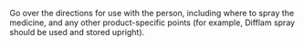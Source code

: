 Go over the directions for use with the person, including where to spray the medicine, and any other product-specific points (for example, Difflam spray should be used and stored upright).
